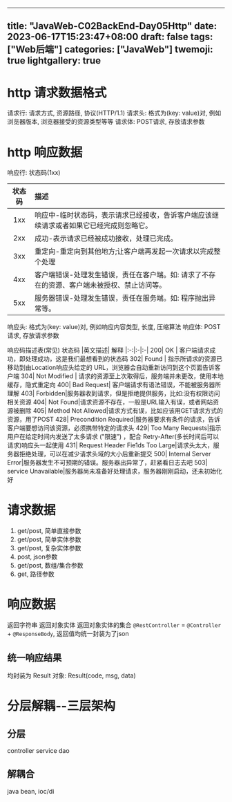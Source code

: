 
---
title: "JavaWeb-C02BackEnd-Day05Http"
date: 2023-06-17T15:23:47+08:00
draft: false
tags: ["Web后端"]
categories: ["JavaWeb"]
twemoji: true
lightgallery: true
---

# http 请求数据格式
请求行: 请求方式, 资源路径, 协议(HTTP/1.1)
请求头: 格式为(key: value)对, 例如浏览器版本, 浏览器接受的资源类型等等
请求体: POST请求, 存放请求参数
# http 响应数据
响应行: 状态码(1xx)

状态码| 描述
|:-:|:-|
1xx | 响应中-临时状态码，表示请求已经接收，告诉客户端应该继续请求或者如果它已经完成则忽略它。
2xx | 成功-表示请求已经被成功接收，处理已完成。
3xx | 重定向-重定向到其他地方;让客户端再发起一次请求以完成整个处理
4xx | 客户端错误-处理发生错误，责任在客户端。如: 请求了不存在的资源、客户端未被授权、禁止访问等。
5xx | 服务器错误-处理发生错误，责任在服务端。如: 程序抛出异常等。

响应头: 格式为(key: value)对, 例如响应内容类型, 长度, 压缩算法
响应体: POST请求, 存放请求参数

响应码描述表(常见)
状态码 |英文描述| 解释
|:-:|:-|:-|
200| OK | 客户端请求成功，即处理成功，这是我们最想看到的状态码
302| Found | 指示所请求的资源已移动到由Location响应头给定的 URL，浏览器会自动重新访问到这个页面告诉客户端
304| Not Modified | 请求的资源至上次取得后，服务端并未更改，使用本地缓存，隐式重定向
400| Bad Request| 客户端请求有语法错误，不能被服务器所理解
403| Forbidden|服务器收到请求，但是拒绝提供服务，比如:没有权限访问相关资源
404| Not Found|请求资源不存在，一般是URL输入有误，或者网站资源被删除
405| Method Not Allowed|请求方式有误，比如应该用GET请求方式的资源，用了POST
428| Precondition Required|服务器要求有条件的请求，告诉客户端要想访问该资源，必须携带特定的请求头
429| Too Many Requests|指示用户在给定时间内发送了太多请求 ("限速”) ，配合 Retry-After(多长时间后可以请求)响应头一起使用
431| Request Header Fie1ds Too Large|请求头太大，服务器拒绝处理，可以在减少请求头域的大小后重新提交
500| Internal Server Error|服务器发生不可预期的错误。服务器出异常了，赶紧看日志去吧
503| service Unavailable|服务器尚未准备好处理请求，服务器刚刚启动，还未初始化好

# 请求数据
1. get/post, 简单直接参数
2. get/post, 简单实体参数
3. get/post, 复杂实体参数
4. post, json参数
5. get/post, 数组/集合参数
6. get, 路径参数

# 响应数据
返回字符串
返回对象实体
返回对象实体的集合
`@RestController` = `@Controller` + `@ResponseBody`, 返回值均统一封装为了json
## 统一响应结果
均封装为 Result 对象: Result(code, msg, data)

# 分层解耦--三层架构
## 分层
controller service dao
## 解耦合
java bean, ioc/di